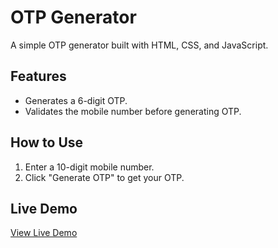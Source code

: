 # OTP Generator

A simple OTP generator built with HTML, CSS, and JavaScript.

## Features
- Generates a 6-digit OTP.
- Validates the mobile number before generating OTP.

## How to Use
1. Enter a 10-digit mobile number.
2. Click "Generate OTP" to get your OTP.

## Live Demo
[View Live Demo](https://your-username.github.io/otp-generator)
